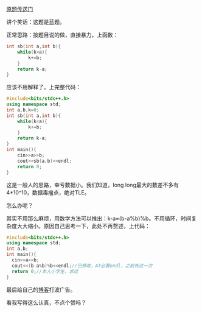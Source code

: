 [原题传送门](https://www.luogu.org/problemnew/show/AT1009)

讲个笑话：这题是蓝题。

正常思路：按题目说的做，直接暴力，上函数：

```cpp
int sb(int a,int b){
	while(k<a){
		k+=b;
	}
	return k-a;
}
```

应该不用解释了。上完整代码：

```cpp
#include<bits/stdc++.h>
using namespace std;
int a,b,k=0;
int sb(int a,int b){
	while(k<a){
		k+=b;
	}
	return k-a;
}
int main(){
	cin>>a>>b;
	cout<<sb(a,b)<<endl;
	return 0;
}
```

这是一般人的思路，幸亏数据小。我们知道，long long最大的数差不多有4*10^10，数据毒瘤点，绝对TLE。

怎么办呢？

其实不用那么麻烦，用数学方法可以推出：k-a=(b-a%b)%b。不用循环，时间复杂度大大缩小。原因自己思考一下，此处不再赘述，上代码：

```cpp
#include<bits/stdc++.h>
using namespace std;
int a,b;
int main(){
  cin>>a>>b;
  cout<<(b-a%b)%b<<endl;//已修改，AT必要endl，之前死过一次
  return 0;//本人小学生，求过
}
```

最后给自己的[博客](https://www.luogu.org/blog/Skyjoy-Wang/)打波广告。

看我写得这么认真，不点个赞吗？